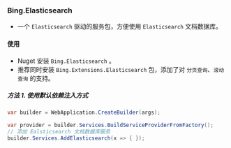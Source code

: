 ﻿### Bing.Elasticsearch

- 一个 `Elasticsearch` 驱动的服务包，方便使用 `Elasticsearch` 文档数据库。

#### 使用

- Nuget 安装 `Bing.Elasticsearch` 。
- 推荐同时安装 `Bing.Extensions.Elasticsearch` 包，添加了对 `分页查询`、`滚动查询` 的支持。

##### 方法 1. 使用默认依赖注入方式
```csharp
var builder = WebApplication.CreateBuilder(args);

var provider = builder.Services.BuildServiceProviderFromFactory();
// 添加 Ealsticsearch 文档数据库服务
builder.Services.AddElasticsearch(x => { });
```